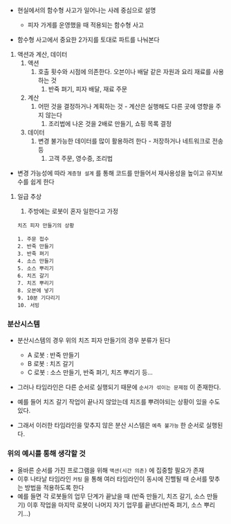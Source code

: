 - 현실에서의 함수형 사고가 일어나는 사례 중심으로 설명
    - 피자 가게를 운영했을 때 적용되는 함수형 사고

- 함수형 사고에서 중요한 2가지를 토대로 파트를 나눠본다

1. 액션과 계산, 데이터
    1. 액션
        1. 호출 횟수와 시점에 의존한다. 오븐이나 배달 같은 자원과 요리 재료를 사용하는 것
            1. 반죽 펴기, 피자 배달, 재료 주문
    2. 계산
        1. 어떤 것을 결정하거나 계획하는 것 - 계산은 실행해도 다른 곳에 영향을 주지 않는다
            1. 조리법에 나온 것을 2배로 만들기, 쇼핑 목록 결정
    3. 데이터
        1. 변경 불가능한 데이터를 많이 활용하려 한다 - 저장하거나 네트워크로 전송 등
            1. 고객 주문, 영수증, 조리법

- 변경 가능성에 따라 `계층형 설계` 를 통해 코드를 만들어서 재사용성을 높이고 유지보수를 쉽게 한다

1. 일급 추상
    1. 주방에는 로봇이 혼자 일한다고 가정
    
    ```tsx
    치즈 피자 만들기의 상황
    
    1. 주문 접수
    2. 반죽 만들기
    3. 반죽 펴기
    4. 소스 만들기
    5. 소스 뿌리기
    6. 치즈 갈기
    7. 치즈 뿌리기
    8. 오븐에 넣기
    9. 10분 기다리기
    10. 서빙
    
    ```
    

### 분산시스템

- 분산시스템의 경우 위의 치즈 피자 만들기의 경우 분류가 된다
    - A 로봇 : 반죽 만들기
    - B 로봇 : 치즈 갈기
    - C 로봇 : 소스 만들기, 반죽 펴기, 치즈 뿌리기 등…

- 그러나 타임라인은 다른 순서로 실행되기 때문에 `순서가 섞이는 문제점` 이 존재한다.
- 예를 들어 치즈 갈기 작업이 끝나지 않았는데 치즈를 뿌려야되는 상황이 있을 수도 있다.
- 그래서 이러한 타임라인을 맞추지 않은 분산 시스템은 `예측 불가능` 한 순서로 실행된다.

### 위의 예시를 통해 생각할 것

- 올바른 순서를 가진 프로그램을 위해 `액션(시간 의존)` 에 집중할 필요가 존재
- 이후 나타날 타임라인 `커팅` 을 통해 여러 타임라인이 동시에 진핼될 때 순서를 맞추는 방법을 적용하도록 한다
- 예를 들면 각 로봇들의 업무 단계가 끝났을 때 (반죽 만들기, 치즈 갈기, 소스 만들기) 이후 작업을 마지막 로봇이 나머지 자기 업무를 끝낸다(반죽 펴기, 소스 뿌리기…)